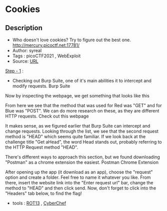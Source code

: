 # Cookies

## Description
- Who doesn't love cookies? Try to figure out the best one. http://mercury.picoctf.net:17781/
- Author: syreal
- Tags  : picoCTF2021 , WebExploit
- Source: [URL](http://mercury.picoctf.net:17781/)

<ins>Step - 1</ins> :
- Checking out Burp Suite, one of it's main abilities it to intercept and modify requests. Burp Suite

Now by inspecting the webpage, we get something that looks like this

From here we see that the method that was used for Red was "GET" and for Blue was "POST". We can do more research on these, as they are different HTTP requests. Check out this webpage

It makes sense, as we figured earlier that Burp Suite can intercept and change requests. Looking through the list, we see that the second request method is "HEAD" which seems quite familiar. If we look back at the challenge title "Get aHead", the word Head stands out, probably referring to the HTTP Request method "HEAD".

There's different ways to approach this section, but we found downloading "Postman" as a chrome extension the easiest. Postman Chrome Extension

After opening up the app (it download as an app), choose the "request" option and create a folder. Feel free to name it whatever you like. From there, insert the website link into the "Enter request url" bar, change the method to "HEAD" and then click send. Now, don't forget to click into the "Headers" tab below, to find the flag! 
- tools : [ROT13](https://rot13.com/) , [CyberChef](https://gchq.github.io/CyberChef/)

